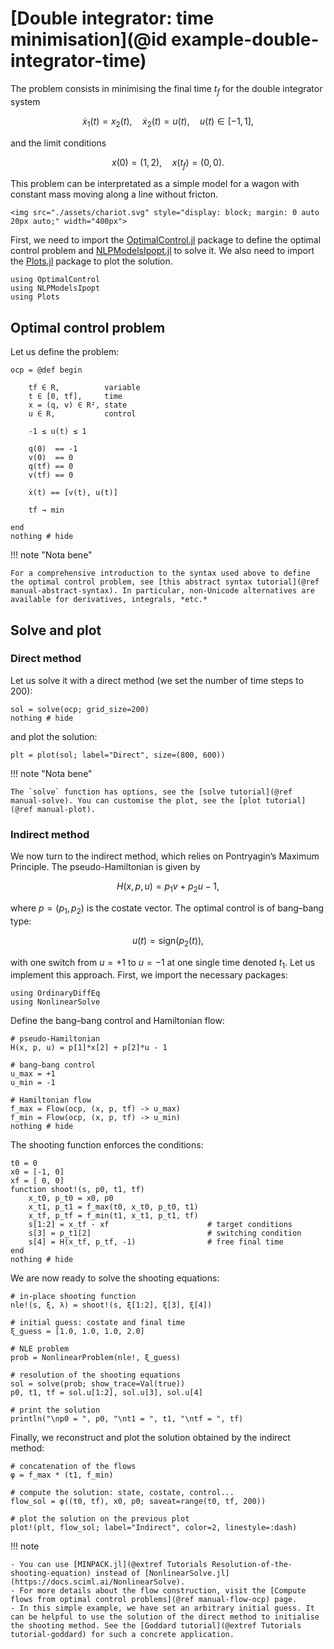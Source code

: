 # [Double integrator: time minimisation](@id example-double-integrator-time)

The problem consists in minimising the final time $t_f$ for the double integrator system

```math
    \dot x_1(t) = x_2(t), \quad \dot x_2(t) = u(t), \quad u(t) \in [-1,1],
```

and the limit conditions

```math
    x(0) = (1,2), \quad x(t_f) = (0,0).
```

This problem can be interpretated as a simple model for a wagon with constant mass moving along a line without fricton.

```@raw html
<img src="./assets/chariot.svg" style="display: block; margin: 0 auto 20px auto;" width="400px">
```

First, we need to import the [OptimalControl.jl](https://control-toolbox.org/OptimalControl.jl) package to define the 
optimal control problem and [NLPModelsIpopt.jl](https://jso.dev/NLPModelsIpopt.jl) to solve it. 
We also need to import the [Plots.jl](https://docs.juliaplots.org) package to plot the solution.

```@example main
using OptimalControl
using NLPModelsIpopt
using Plots
```

## Optimal control problem

Let us define the problem:

```@example main
ocp = @def begin

    tf ∈ R,          variable
    t ∈ [0, tf],     time
    x = (q, v) ∈ R², state
    u ∈ R,           control

    -1 ≤ u(t) ≤ 1

    q(0)  == -1
    v(0)  == 0
    q(tf) == 0
    v(tf) == 0

    ẋ(t) == [v(t), u(t)]

    tf → min

end
nothing # hide
```

!!! note "Nota bene"

    For a comprehensive introduction to the syntax used above to define the optimal control problem, see [this abstract syntax tutorial](@ref manual-abstract-syntax). In particular, non-Unicode alternatives are available for derivatives, integrals, *etc.*

## Solve and plot

### Direct method

Let us solve it with a direct method (we set the number of time steps to 200):

```@example main
sol = solve(ocp; grid_size=200)
nothing # hide
```

and plot the solution:

```@example main
plt = plot(sol; label="Direct", size=(800, 600))
```

!!! note "Nota bene"

    The `solve` function has options, see the [solve tutorial](@ref manual-solve). You can customise the plot, see the [plot tutorial](@ref manual-plot).

### Indirect method

We now turn to the indirect method, which relies on Pontryagin’s Maximum Principle.  The pseudo-Hamiltonian is given by

```math
H(x, p, u) = p_1 v + p_2 u - 1,
```

where $p = (p_1, p_2)$ is the costate vector. The optimal control is of bang–bang type:

```math
u(t) = \mathrm{sign}(p_2(t)),
```

with one switch from $u=+1$ to $u=-1$ at one single time denoted $t_1$. Let us implement this approach. First, we import the necessary packages:

```@example main
using OrdinaryDiffEq
using NonlinearSolve
```

Define the bang–bang control and Hamiltonian flow:

```@example main
# pseudo-Hamiltonian
H(x, p, u) = p[1]*x[2] + p[2]*u - 1

# bang–bang control
u_max = +1
u_min = -1

# Hamiltonian flow
f_max = Flow(ocp, (x, p, tf) -> u_max)
f_min = Flow(ocp, (x, p, tf) -> u_min)
nothing # hide
```

The shooting function enforces the conditions:

```@example main
t0 = 0
x0 = [-1, 0]
xf = [ 0, 0]
function shoot!(s, p0, t1, tf) 
    x_t0, p_t0 = x0, p0
    x_t1, p_t1 = f_max(t0, x_t0, p_t0, t1)
    x_tf, p_tf = f_min(t1, x_t1, p_t1, tf)
    s[1:2] = x_tf - xf                      # target conditions
    s[3] = p_t1[2]                          # switching condition
    s[4] = H(x_tf, p_tf, -1)                # free final time
end
nothing # hide
```

We are now ready to solve the shooting equations:

```@example main
# in-place shooting function
nle!(s, ξ, λ) = shoot!(s, ξ[1:2], ξ[3], ξ[4]) 

# initial guess: costate and final time
ξ_guess = [1.0, 1.0, 1.0, 2.0]

# NLE problem
prob = NonlinearProblem(nle!, ξ_guess)

# resolution of the shooting equations
sol = solve(prob; show_trace=Val(true))
p0, t1, tf = sol.u[1:2], sol.u[3], sol.u[4]

# print the solution
println("\np0 = ", p0, "\nt1 = ", t1, "\ntf = ", tf)
```

Finally, we reconstruct and plot the solution obtained by the indirect method:

```@example main
# concatenation of the flows
φ = f_max * (t1, f_min)

# compute the solution: state, costate, control...
flow_sol = φ((t0, tf), x0, p0; saveat=range(t0, tf, 200))

# plot the solution on the previous plot
plot!(plt, flow_sol; label="Indirect", color=2, linestyle=:dash)
```

!!! note

    - You can use [MINPACK.jl](@extref Tutorials Resolution-of-the-shooting-equation) instead of [NonlinearSolve.jl](https://docs.sciml.ai/NonlinearSolve).
    - For more details about the flow construction, visit the [Compute flows from optimal control problems](@ref manual-flow-ocp) page.
    - In this simple example, we have set an arbitrary initial guess. It can be helpful to use the solution of the direct method to initialise the shooting method. See the [Goddard tutorial](@extref Tutorials tutorial-goddard) for such a concrete application.